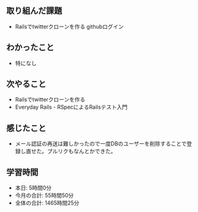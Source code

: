 
## 取り組んだ課題
- Railsでtwitterクローンを作る githubログイン
## わかったこと
- 特になし
## 次やること
- Railsでtwitterクローンを作る
- Everyday Rails - RSpecによるRailsテスト入門
## 感じたこと
- メール認証の再送は難しかったので一度DBのユーザーを削除することで登録し直せた。プルリクもなんとかできた。
## 学習時間
- 本日: 5時間0分
- 今月の合計: 55時間50分
- 全体の合計: 1465時間25分
